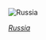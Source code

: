 
![Russia](https://www.gstatic.com/prettyearth/assets/full/2277.jpg)

*[Russia](https://www.google.com/maps/@73.268982,124.90327,10z/data=!3m1!1e3)*
